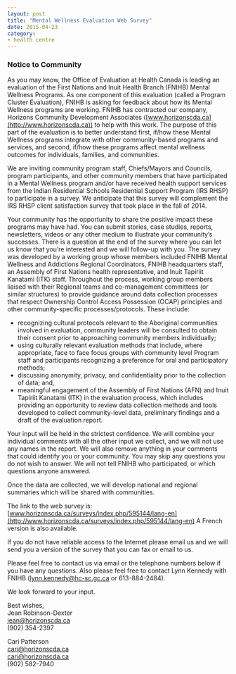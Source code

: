 ```yaml
---
layout: post
title: "Mental Wellness Evaluation Web Survey"
date: 2015-04-23
category:
- health centre
---
```


### Notice to Community

As you may know, the Office of Evaluation at Health Canada is leading an evaluation of the First Nations and Inuit Health Branch (FNIHB) Mental Wellness Programs. As one component of this evaluation (called a Program Cluster Evaluation), FNIHB is asking for feedback about how its Mental Wellness programs are working. FNIHB has contracted our company, Horizons Community Development Associates ([www.horizonscda.ca](http://www.horizonscda.ca)) to help with this work.<!--end-excerpt--> The purpose of this part of the evaluation is to better understand first, if/how these Mental Wellness programs integrate with other community-based programs and services, and second, if/how these programs affect mental wellness outcomes for individuals, families, and communities.


We are inviting community program staff, Chiefs/Mayors and Councils, program participants, and other community members that have participated in a Mental Wellness program and/or have received health support services from the Indian Residential Schools Residential Support Program (IRS RHSP) to participate in a survey. We anticipate that this survey will complement the IRS RHSP client satisfaction survey that took place in the fall of 2014.

Your community has the opportunity to share the positive impact these programs may have had. You can submit stories, case studies, reports, newsletters, videos or any other medium to illustrate your community’s successes. There is a question at the end of the survey where you can let us know that you’re interested and we will follow-up with you. The survey was developed by a working group whose members included FNIHB Mental Wellness and Addictions Regional Coordinators, FNIHB headquarters staff, an Assembly of First Nations health representative, and Inuit Tapiriit Kanatami (ITK) staff. Throughout the process, working group members liaised with their Regional teams and co-management committees (or similar structures) to provide guidance around data collection processes that respect Ownership Control Access Possession (OCAP) principles and other community-specific processes/protocols. These include:

- recognizing cultural protocols relevant to the Aboriginal communities involved in evaluation, community leaders will be consulted to obtain their consent prior to approaching community members individually;
- using culturally relevant evaluation methods that include, where appropriate, face to face focus groups with community level Program staff and participants recognizing a preference for oral and participatory methods;
- discussing anonymity, privacy, and confidentiality prior to the collection of data; and,
- meaningful engagement of the Assembly of First Nations (AFN) and Inuit Tapiriit Kanatami (ITK) in the evaluation process, which includes providing an opportunity to review data collection methods and tools developed to collect community-level data, preliminary findings and a draft of the evaluation report.

Your input will be held in the strictest confidence. We will combine your individual comments with all the other input we collect, and we will not use any names in the report. We will also remove anything in your comments that could identify you or your community. You may skip any questions you do not wish to answer. We will not tell FNIHB who participated, or which questions anyone answered.

Once the data are collected, we will develop national and regional summaries which will be shared with communities.

The link to the web survey is:
[www.horizonscda.ca/surveys/index.php/595144/lang-en](http://www.horizonscda.ca/surveys/index.php/595144/lang-en)
A French version is also available.

If you do not have reliable access to the Internet please email us and we will send you a version of the survey that you can fax or email to us.

Please feel free to contact us via email or the telephone numbers below if you have any questions. Also please feel free to contact Lynn Kennedy with FNIHB ([lynn.kennedy@hc-sc.gc.ca](mailto:lynn.kennedy@hc-sc.gc.ca) or 613-884-2484).

We look forward to your input.

Best wishes,  
Jean Robinson-Dexter  
[jean@horizonscda.ca](mailto:jean@horizonscda.ca)  
(902) 354-2397

Cari Patterson  
[cari@horizonscda.ca](mailto:cari@horizonscda.ca)  
cari@horizonscda.ca  
(902) 582-7940